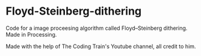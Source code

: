 # Floyd-Steinberg-dithering
Code for a image proceesing algorithm called Floyd–Steinberg dithering. Made in Processing.

Made with the help of The Coding Train's Youtube channel, all credit to him.
